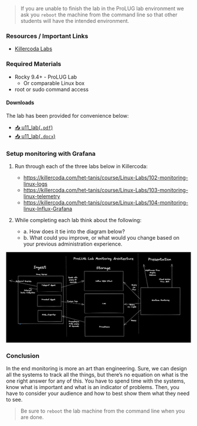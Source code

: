 > If you are unable to finish the lab in the ProLUG lab environment we ask you `reboot`
> the machine from the command line so that other students will have the intended environment.

### Resources / Important Links

- [Killercoda Labs](https://killercoda.com/learn)

### Required Materials

- Rocky 9.4+ - ProLUG Lab
  - Or comparable Linux box
- root or sudo command access

#### Downloads

The lab has been provided for convenience below:

- <a href="./assets/downloads/u11/u11_lab.pdf" target="_blank" download>📥 u11_lab(`.pdf`)</a>
- <a href="./assets/downloads/u11/u11_lab.docx" target="_blank" download>📥 u11_lab(`.docx`)</a>

### Setup monitoring with Grafana

1. Run through each of the three labs below in Killercoda:

   - <https://killercoda.com/het-tanis/course/Linux-Labs/102-monitoring-linux-logs>
   - <https://killercoda.com/het-tanis/course/Linux-Labs/103-monitoring-linux-telemetry>
   - <https://killercoda.com/het-tanis/course/Linux-Labs/104-monitoring-linux-Influx-Grafana>

2. While completing each lab think about the following:

   - a. How does it tie into the diagram below?
   - b. What could you improve, or what would you change based on your previous administration experience.

![Lab Monitoring Diagram](https://github.com/ProfessionalLinuxUsersGroup/img/blob/main/Assets/Dia/lma.png)

### Conclusion

In the end monitoring is more an art than engineering. Sure, we can design all the systems to track all
the things, but there’s no equation on what is the one right answer for any of this. You have to spend
time with the systems, know what is important and what is an indicator of problems. Then, you have to
consider your audience and how to best show them what they need to see.

> Be sure to `reboot` the lab machine from the command line when you are done.
